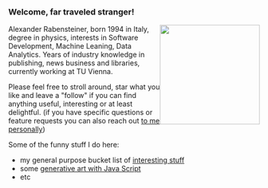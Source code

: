 ### Welcome, far traveled stranger!

<img src="https://media.giphy.com/media/vFKqnCdLPNOKc/giphy.gif" style="float:right" width="200" height="200" />

Alexander Rabensteiner, born 1994 in Italy, degree in physics, interests in Software Development, Machine Leaning, Data Analytics. Years of industry knowledge in publishing, news business and libraries, currently working at TU Vienna. 

Please feel free to stroll around, star what you like and leave a "follow" if you can find anything useful, interesting or at least delightful.
(if you have specific questions or feature requests you can also reach out [to me personally](mailto:pietracorvo@hotmail.com?subject="GitHub_pietracorvo_followup"))

Some of the funny stuff I do here:
- my general purpose bucket list of [interesting stuff](https://github.com/pietracorvo/nice_data_sources)
- some [generative art with Java Script](https://pietracorvo.github.io/generative_art_with_js/)
- etc

<!--TODO etc  bla-->

<!-- TODO not working ![](https://www.google.com/url?sa=i&url=https%3A%2F%2Ftenor.com%2Fsearch%2Fmr-spock-gifs&psig=AOvVaw0YsFba0uiexD3BRD8jt8iW&ust=1676308899348000&source=images&cd=vfe&ved=0CAwQjRxqFwoTCIicwba_kP0CFQAAAAAdAAAAABAD) -->

<!--  style="border:4px solid #1b6b6f; padding:15px;" -->

<!--
**pietracorvo/pietracorvo** is a ✨ _special_ ✨ repository because its `README.md` (this file) appears on your GitHub profile.

Here are some ideas to get you started:

- 🔭 I’m currently working on ...
- 🌱 I’m currently learning ...
- 👯 I’m looking to collaborate on ...
- 🤔 I’m looking for help with ...
- 💬 Ask me about ...
- 📫 How to reach me: ...
- 😄 Pronouns: ...
- ⚡ Fun fact: ...
-->

<!-- eventually try this https://medium.com/@JakenH/show-off-your-coding-stats-on-your-github-profile-using-wakatime-ce3ceb1063b5 -->
<!-- TODO recherche which funny stuff I could do here ... -->
